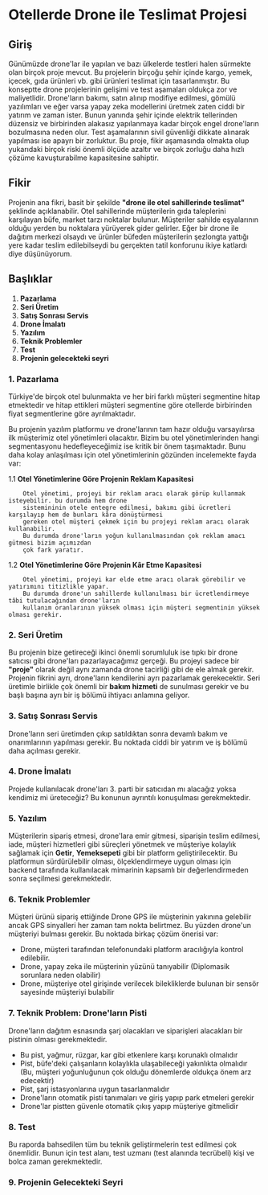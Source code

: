 # Otellerde Drone ile Teslimat Projesi

## Giriş
Günümüzde drone'lar ile yapılan ve bazı ülkelerde testleri halen sürmekte olan
birçok proje mevcut. Bu projelerin birçoğu şehir içinde kargo, yemek, içecek, gıda ürünleri vb. gibi ürünleri teslimat için tasarlanmıştır. Bu konseptte drone projelerinin gelişimi ve test aşamaları oldukça zor ve maliyetlidir. Drone'ların bakımı, satın alınıp modifiye edilmesi, gömülü yazılımları ve eğer varsa yapay zeka modellerini üretmek zaten ciddi bir yatırım ve zaman ister. Bunun yanında şehir içinde elektrik tellerinden düzensiz ve birbirinden alakasız yapılanmaya kadar birçok engel drone'ların bozulmasına neden olur. Test aşamalarının sivil güvenliği dikkate alınarak yapılması ise apayrı bir zorluktur. Bu proje, fikir aşamasında olmakta olup yukarıdaki birçok riski önemli ölçüde azaltır ve birçok zorluğu daha hızlı çözüme kavuşturabilme kapasitesine sahiptir.

## Fikir
Projenin ana fikri, basit bir şekilde **"drone ile otel sahillerinde teslimat"** şeklinde açıklanabilir. Otel sahillerinde müşterilerin gıda taleplerini karşılayan büfe, market tarzı noktalar bulunur. Müşteriler sahilde eşyalarının olduğu yerden bu noktalara yürüyerek gider gelirler. Eğer bir drone ile dağıtım merkezi olsaydı ve ürünler büfeden müşterilerin şezlongta yattığı yere kadar teslim edilebilseydi bu gerçekten tatil konforunu ikiye katlardı diye düşünüyorum.

## Başlıklar
1. **Pazarlama**
2. **Seri Üretim**
3. **Satış Sonrası Servis**
4. **Drone İmalatı**
5. **Yazılım**
6. **Teknik Problemler**
7. **Test**
8. **Projenin gelecekteki seyri**

### 1. Pazarlama
Türkiye'de birçok otel bulunmakta ve her biri farklı müşteri segmentine hitap etmektedir ve hitap ettikleri müşteri segmentine göre otellerde birbirinden fiyat segmentlerine göre ayrılmaktadır.

Bu projenin yazılım platformu ve drone'larının tam hazır olduğu varsayılırsa ilk müşterimiz otel yönetimleri olacaktır. Bizim bu otel yönetimlerinden hangi segmentasyonu hedefleyeceğimiz ise kritik bir önem taşımaktadır. Bunu daha kolay anlaşılması için otel yönetimlerinin gözünden incelemekte fayda var:

1.1 **Otel Yönetimlerine Göre Projenin Reklam Kapasitesi**

        Otel yönetimi, projeyi bir reklam aracı olarak görüp kullanmak isteyebilir. bu durumda hem drone 
        sistemininin otele entegre edilmesi, bakımı gibi ücretleri karşılayıp hem de bunları kâra dönüştürmesi
        gereken otel müşteri çekmek için bu projeyi reklam aracı olarak kullanabilir. 
        Bu durumda drone'ların yoğun kullanılmasından çok reklam amacı gütmesi bizim açımızdan
        çok fark yaratır.

1.2 **Otel Yönetimlerine Göre Projenin Kâr Etme Kapasitesi**

        Otel yönetimi, projeyi kar elde etme aracı olarak görebilir ve yatırımını titizlikle yapar.
        Bu durumda drone'un sahillerde kullanılması bir ücretlendirmeye tâbi tutulacağından drone'ların 
        kullanım oranlarının yüksek olması için müşteri segmentinin yüksek olması gerekir.



### 2. Seri Üretim
Bu projenin bize getireceği ikinci önemli sorumluluk ise tıpkı bir drone satıcısı gibi drone'ları pazarlayacağımız gerçeği. Bu projeyi sadece bir **"proje"** olarak değil aynı zamanda drone tacirliği gibi de ele almak gerekir. Projenin fikrini ayrı, drone'ların kendilerini ayrı pazarlamak gerekecektir. Seri üretimle birlikle çok önemli bir **bakım hizmeti** de sunulması gerekir ve bu başlı başına ayrı bir iş bölümü ihtiyacı anlamına geliyor.

### 3. Satış Sonrası Servis
Drone'ların seri üretimden çıkıp satıldıktan sonra devamlı bakım ve onarımlarının yapılması gerekir. Bu noktada ciddi bir yatırım ve iş bölümü daha açılması gerekir.

### 4. Drone İmalatı
Projede kullanılacak drone'ları 3. parti bir satıcıdan mı alacağız yoksa kendimiz mi üreteceğiz? Bu konunun ayrıntılı konuşulması gerekmektedir.

### 5. Yazılım
Müşterilerin sipariş etmesi, drone'lara emir gitmesi, siparişin teslim edilmesi, iade, müşteri hizmetleri gibi süreçleri yönetmek ve müşteriye kolaylık sağlamak için **Getir**, **Yemeksepeti** gibi bir platform geliştirilecektir. Bu platformun sürdürülebilir olması, ölçeklendirmeye uygun olması için backend tarafında kullanılacak mimarinin kapsamlı bir değerlendirmeden sonra seçilmesi gerekmektedir.

### 6. Teknik Problemler
Müşteri ürünü sipariş ettiğinde Drone GPS ile müşterinin yakınına gelebilir ancak GPS sinyalleri her zaman tam nokta belirtmez. Bu yüzden drone'un müşteriyi bulması gerekir. Bu noktada birkaç çözüm önerisi var:

- Drone, müşteri tarafından telefonundaki platform aracılığıyla kontrol edilebilir.
- Drone, yapay zeka ile müşterinin yüzünü tanıyabilir (Diplomasik sorunlara neden olabilir)
- Drone, müşteriye otel girişinde verilecek bilekliklerde bulunan bir sensör sayesinde müşteriyi bulabilir

### 7. Teknik Problem: Drone'ların Pisti
Drone'ların dağıtım esnasında şarj olacakları ve siparişleri alacakları bir pistinin olması gerekmektedir. 

- Bu pist, yağmur, rüzgar, kar gibi etkenlere karşı korunaklı olmalıdır
- Pist, büfe'deki çalışanların kolaylıkla ulaşabileceği yakınlıkta olmalıdır (Bu, müşteri yoğunluğunun çok     olduğu dönemlerde oldukça önem arz edecektir)
- Pist, şarj istasyonlarına uygun tasarlanmalıdır
- Drone'ların otomatik pisti tanımaları ve giriş yapıp park etmeleri gerekir
- Drone'lar pistten güvenle otomatik çıkış yapıp müşteriye gitmelidir

### 8. Test
Bu raporda bahsedilen tüm bu teknik geliştirmelerin test edilmesi çok önemlidir. Bunun için test alanı, test uzmanı (test alanında tecrübeli) kişi ve bolca zaman gerekmektedir.

### 9. Projenin Gelecekteki Seyri